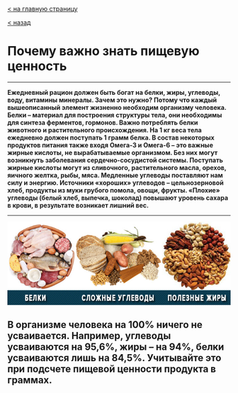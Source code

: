 [< на главную страницу](./readme.md)

[< назад](./the-nutritional-value.md)

# Почему важно знать пищевую ценность

___

**Ежедневный рацион должен быть богат на белки, жиры, углеводы, воду, витамины минералы. Зачем это нужно? Потому что каждый вышеописанный элемент жизненно необходим организму человека. Белки – материал для построения структуры тела, они необходимы для синтеза ферментов, гормонов. Важно потреблять белки животного и растительного происхождения. На 1 кг веса тела ежедневно должен поступать 1 грамм белка. В состав некоторых продуктов питания также входя Омега-3 и Омега-6 – это важные жирные кислоты, не вырабатываемые организмом. Без них могут возникнуть заболевания сердечно-сосудистой системы. Поступать жирные кислоты могут из сливочного, растительного масла, орехов, яичного желтка, рыбы, мяса. Медленные углеводы поставляют нам силу и энергию. Источники «хороших» углеводов – цельнозерновой хлеб, продукты из муки грубого помола, овощи, фрукты. «Плохие» углеводы (белый хлеб, выпечка, шоколад) повышают уровень сахара в крови, в результате возникает лишний вес.**

___

![](./assets/bel-ygl-polzhir.jpg)


## В организме человека на 100% ничего не усваивается. Например, углеводы усваиваются на 95,6%, жиры – на 94%, белки усваиваются лишь на 84,5%. Учитывайте это при подсчете пищевой ценности продукта в граммах. 